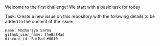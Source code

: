Welcome to the first challenge! We start with a basic task for today

Task: 
Create a new issue on this repository with the following details to be added to the content of the issue:

```
name: Madhurjya Sarma
github_user_name: TheBatMad
discord_id: BatMad #0010
```
